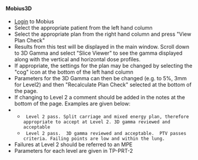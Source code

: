 #### Mobius3D

- [Login](http://138.45.125.82/auth/login?came_from=http%3A%2F%2F138.45.125.82%2F) to Mobius
- Select the appropriate patient from the left hand column
- Select the appropriate plan from the right hand column and press "View Plan Check"
- Results from this test will be displayed in the main window. Scroll down to 3D Gamma and select "Slice Viewer" to see the gamma displayed along with the vertical and horizontal dose profiles.
- If appropriate, the settings for the plan may be changed by selecting the "cog" icon at the bottom of the left hand column
- Parameters for the 3D Gamma can then be changed (e.g. to 5%, 3mm for Level2) and then "Recalculate Plan Check" selected at the bottom of the page.
- If changing to Level 2 a comment should be added in the notes at the bottom of the page. Examples are given below:
- - ``` Level 2 pass. Split carriage and mixed energy plan, therefore appropriate to accept at Level 2. 3D gamma reviewed and acceptable```
  - ``` Level 2 pass.  3D gamma reviewed and acceptable.  PTV passes criteria. Failing points are low and within the lung.```
- Failures at Level 2 should be referred to an MPE
- Parameters for each level are given in TP-PRT-2
